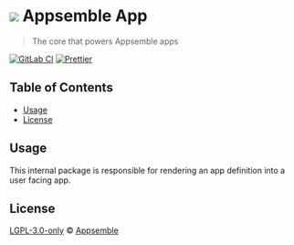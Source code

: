 # ![](https://gitlab.com/appsemble/appsemble/-/raw/0.30.14-test.3/config/assets/logo.svg) Appsemble App

> The core that powers Appsemble apps

[![GitLab CI](https://gitlab.com/appsemble/appsemble/badges/0.30.14-test.3/pipeline.svg)](https://gitlab.com/appsemble/appsemble/-/releases/0.30.14-test.3)
[![Prettier](https://img.shields.io/badge/code_style-prettier-ff69b4.svg)](https://prettier.io)

## Table of Contents

- [Usage](#usage)
- [License](#license)

## Usage

This internal package is responsible for rendering an app definition into a user facing app.

## License

[LGPL-3.0-only](https://gitlab.com/appsemble/appsemble/-/blob/0.30.14-test.3/LICENSE.md) ©
[Appsemble](https://appsemble.com)
